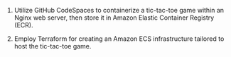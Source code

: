 1. Utilize GitHub CodeSpaces to containerize a tic-tac-toe game within an Nginx web server, then store it in Amazon Elastic Container Registry (ECR).

2. Employ Terraform for creating an Amazon ECS infrastructure tailored to host the tic-tac-toe game.
